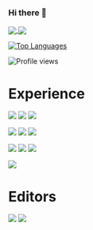 ### Hi there 👋
<a href="https://github.com/nikander100/github-readme-stats">
  <img align="center" src="https://github-readme-stats.vercel.app/api?username=nikander100&count_private=true&theme=midnight-purple" />
</a>
<a href="https://github.com/nikander100/github-readme-stats">
  <img align="center" src="https://github-readme-stats.vercel.app/api/wakatime?username=nikander100&layout=compact" />
</a>


[![Top Languages](https://github-readme-stats.vercel.app/api/top-langs/?username=nikander100&count_private=true&theme=midnight-purple&layout=compact)](https://github.com/nikander100/github-readme-stats)
</a>




<!--
<a href="https://github.com/nikander100/github-readme-stats">
<img align="left" src="https://github-readme-stats.vercel.app/api/pin/?username=axenth&repo=axeLib&theme=dark" />
</a>
<a href="https://github.com/nikander100/github-readme-stats">
<img align="left" src="https://github-readme-stats.vercel.app/api/pin/?username=axenth&repo=Cub3D&theme=dark" />
</a>
<br><br><br><br><br><br>
<a href="https://github.com/nikander100/github-readme-stats">
-->
![Profile views](https://gpvc.arturio.dev/[nikander100])
# Experience
![](https://img.shields.io/badge/OS-Linux-informational?style=for-the-badge&logo=Linux&logoColor=white&color=2bbc8a)
![](https://img.shields.io/badge/OS-MacOS-informational?style=for-the-badge&logo=Apple&logoColor=white&color=2bbc8a)
![](https://img.shields.io/badge/OS-Windows-informational?style=for-the-badge&logo=Windows&logoColor=white&color=2bbc8a)

![](https://img.shields.io/badge/Language-C-informational?style=flat&logo=C&logoColor=white&color=2bbc8a)
![](https://img.shields.io/badge/Language-C++-informational?style=flat&logo=C++&logoColor=white&color=2bbc8a)
![](https://img.shields.io/badge/Language-Git-informational?style=flat&logo=Git&logoColor=white&color=2bbc8a)

![](https://img.shields.io/badge/Language-Html-informational?style=flat&logo=HTML5&logoColor=white&color=2bbc8a)
![](https://img.shields.io/badge/Language-Css-informational?style=flat&logo=CSS3&logoColor=white&color=2bbc8a)
![](https://img.shields.io/badge/Language-JavaScript-informational?style=flat&logo=JavaScript&logoColor=white&color=2bbc8a)

![](https://img.shields.io/badge/Language-Python-informational?style=flat&logo=Python&logoColor=white&color=2bbc8a)

# Editors
![](https://img.shields.io/badge/IDE-VSCode-informational?style=flat&logo=visual-studio-code&logoColor=white&color=2bbc8a)
![](https://img.shields.io/badge/IDE-Atom-informational?style=flat&logo=Atom&logoColor=white&color=2bbc8a)
</a>

<!--
**nikander100/nikander100** is a ✨ _special_ ✨ repository because its `README.md` (this file) appears on your GitHub profile.

Here are some ideas to get you started:

- 🔭 I’m currently working on ...
- 🌱 I’m currently learning ...
- 👯 I’m looking to collaborate on ...
- 🤔 I’m looking for help with ...
- 💬 Ask me about ...
- 📫 How to reach me: ...
- 😄 Pronouns: ...
- ⚡ Fun fact: ...
-->
